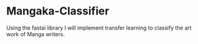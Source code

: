 # Mangaka-Classifier
Using the fastai library I will implement transfer learning to classify the art work of Manga writers. 
